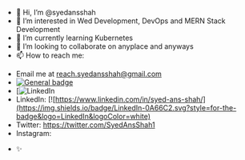 - 👋 Hi, I’m @syedansshah
- 👀 I’m interested in Wed Development, DevOps and MERN Stack Development
- 🌱 I’m currently learning Kubernetes
- 💞️ I’m looking to collaborate on anyplace and anyways
- 📫 How to reach me: 
* Email me at reach.syedansshah@gmail.com 
*  [![General badge](https://img.shields.io/badge/<SUBJECT>-<STATUS>-<COLOR>.svg)](https://shields.io/)
*  [![LinkedIn](https://img.shields.io/badge/LinkedIn-0A66C2.svg?style=for-the-badge&logo=LinkedIn&logoColor=white)
* LinkedIn: [![https://www.linkedin.com/in/syed-ans-shah/](https://img.shields.io/badge/LinkedIn-0A66C2.svg?style=for-the-badge&logo=LinkedIn&logoColor=white)
* Twitter: https://twitter.com/SyedAnsShah1
* Instagram: 
- ✨
<!---
syedansshah/syedansshah is a ✨ special ✨ repository because its `README.md` (this file) appears on your GitHub profile.
You can click the Preview link to take a look at your changes.
--->
